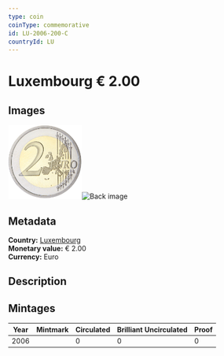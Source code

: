```yaml
---
type: coin
coinType: commemorative
id: LU-2006-200-C
countryId: LU
---
```


# Luxembourg € 2.00

## Images

<img src="../../Images/common-2002-200.png" height="150" alt="Front image"><img src="Images/LU-2006-200-000.png" height="150" alt="Back image">

## Metadata

**Country:** [Luxembourg](../../Countries/Luxembourg/index.md)\
**Monetary value:** € 2.00\
**Currency:** Euro

## Description


## Mintages

| Year | Mintmark | Circulated | Brilliant Uncirculated | Proof |
| ---- | -------- | ---------- | ---------------------- | ----- |
| 2006 |  | 0| 0 | 0 |
